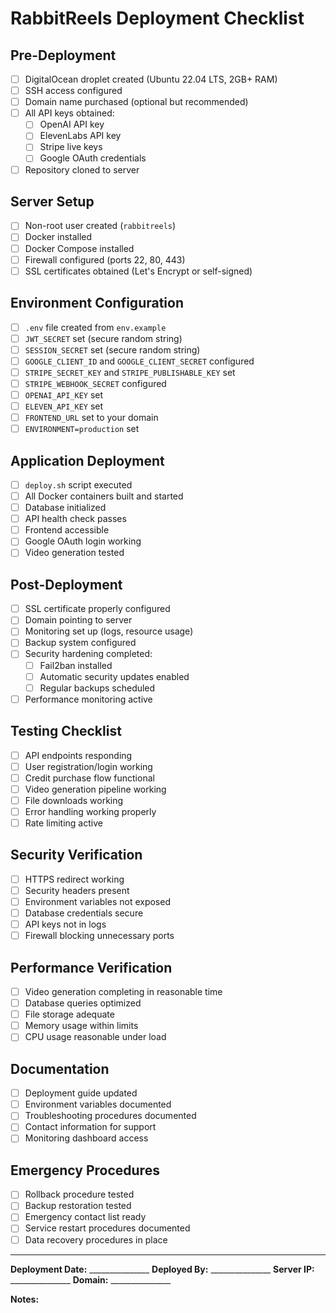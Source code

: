 # RabbitReels Deployment Checklist

## Pre-Deployment

- [ ] DigitalOcean droplet created (Ubuntu 22.04 LTS, 2GB+ RAM)
- [ ] SSH access configured
- [ ] Domain name purchased (optional but recommended)
- [ ] All API keys obtained:
  - [ ] OpenAI API key
  - [ ] ElevenLabs API key
  - [ ] Stripe live keys
  - [ ] Google OAuth credentials
- [ ] Repository cloned to server

## Server Setup

- [ ] Non-root user created (`rabbitreels`)
- [ ] Docker installed
- [ ] Docker Compose installed
- [ ] Firewall configured (ports 22, 80, 443)
- [ ] SSL certificates obtained (Let's Encrypt or self-signed)

## Environment Configuration

- [ ] `.env` file created from `env.example`
- [ ] `JWT_SECRET` set (secure random string)
- [ ] `SESSION_SECRET` set (secure random string)
- [ ] `GOOGLE_CLIENT_ID` and `GOOGLE_CLIENT_SECRET` configured
- [ ] `STRIPE_SECRET_KEY` and `STRIPE_PUBLISHABLE_KEY` set
- [ ] `STRIPE_WEBHOOK_SECRET` configured
- [ ] `OPENAI_API_KEY` set
- [ ] `ELEVEN_API_KEY` set
- [ ] `FRONTEND_URL` set to your domain
- [ ] `ENVIRONMENT=production` set

## Application Deployment

- [ ] `deploy.sh` script executed
- [ ] All Docker containers built and started
- [ ] Database initialized
- [ ] API health check passes
- [ ] Frontend accessible
- [ ] Google OAuth login working
- [ ] Video generation tested

## Post-Deployment

- [ ] SSL certificate properly configured
- [ ] Domain pointing to server
- [ ] Monitoring set up (logs, resource usage)
- [ ] Backup system configured
- [ ] Security hardening completed:
  - [ ] Fail2ban installed
  - [ ] Automatic security updates enabled
  - [ ] Regular backups scheduled
- [ ] Performance monitoring active

## Testing Checklist

- [ ] API endpoints responding
- [ ] User registration/login working
- [ ] Credit purchase flow functional
- [ ] Video generation pipeline working
- [ ] File downloads working
- [ ] Error handling working properly
- [ ] Rate limiting active

## Security Verification

- [ ] HTTPS redirect working
- [ ] Security headers present
- [ ] Environment variables not exposed
- [ ] Database credentials secure
- [ ] API keys not in logs
- [ ] Firewall blocking unnecessary ports

## Performance Verification

- [ ] Video generation completing in reasonable time
- [ ] Database queries optimized
- [ ] File storage adequate
- [ ] Memory usage within limits
- [ ] CPU usage reasonable under load

## Documentation

- [ ] Deployment guide updated
- [ ] Environment variables documented
- [ ] Troubleshooting procedures documented
- [ ] Contact information for support
- [ ] Monitoring dashboard access

## Emergency Procedures

- [ ] Rollback procedure tested
- [ ] Backup restoration tested
- [ ] Emergency contact list ready
- [ ] Service restart procedures documented
- [ ] Data recovery procedures in place

---

**Deployment Date:** _______________
**Deployed By:** _______________
**Server IP:** _______________
**Domain:** _______________

**Notes:** 